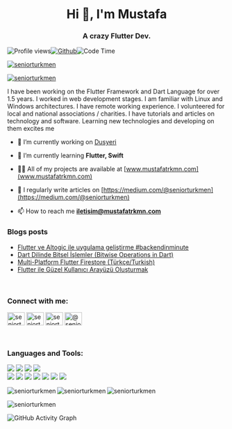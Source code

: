 <h1 align="center">Hi 👋, I'm Mustafa</h1>
<h3 align="center">A crazy Flutter Dev.</h3>

![Profile views](https://gpvc.arturio.dev/seniorturkmen)[![Github](https://img.shields.io/github/followers/seniorturkmen?label=Follow&style=flat)](https://github.com/seniorturkmen)![Code Time](https://img.shields.io/endpoint?style=flat&url=https://codetime-api.datreks.com/badge/807?logoColor=white%26project=%26recentMS=0%26showProject=true)


<p align="left"> <a href="https://github.com/ryo-ma/github-profile-trophy"><img src="https://github-profile-trophy.vercel.app/?username=seniorturkmen" alt="seniorturkmen" /></a> </p>

<p align="left"> <a href="https://twitter.com/seniorturkmen" target="blank"><img src="https://img.shields.io/twitter/follow/seniorturkmen?logo=twitter&style=for-the-badge" alt="seniorturkmen" /></a> </p>

<p>I have been working on the Flutter Framework and Dart Language for over 1.5 years. I worked in web development stages. I am familiar with Linux and Windows architectures. I have remote working experience. I volunteered for local and national associations / charities. I have tutorials and articles on technology and software. Learning new technologies and  developing on them excites me</p>

- 🔭 I’m currently working on [Dusyeri](https://www.dusyeri.com)

- 🌱 I’m currently learning **Flutter, Swift**

- 👨‍💻 All of my projects are available at [www.mustafatrkmn.com](www.mustafatrkmn.com)

- 📝 I regularly write articles on [https://medium.com/@seniorturkmen](https://medium.com/@seniorturkmen)

- 📫 How to reach me **iletisim@mustafatrkmn.com**

### Blogs posts

<!-- BLOG-POST-LIST:START -->
- [Flutter ve Altogic ile uygulama geliştirme #backendinminute](https://medium.com/@seniorturkmen/flutter-ve-altogic-ile-uygulama-geli%C5%9Ftirme-backendinminute-2c61db9cc0f8?source=rss-d805a693a4ac------2)
- [Dart Dilinde Bitsel İşlemler &lpar;Bitwise Operations in Dart&rpar;](https://medium.com/flutter-t%C3%BCrkiye/dart-dilinde-bitsel-islemler-bitwise-operations-in-dart-3b169d2dd86f?source=rss-d805a693a4ac------2)
- [Multi-Platform Flutter Firestore &lpar;Türkçe/Turkish&rpar;](https://medium.com/flutter-t%C3%BCrkiye/multi-platform-flutter-firestore-t%C3%BCrk%C3%A7e-turkish-7dbf0443839?source=rss-d805a693a4ac------2)
- [Flutter ile Güzel Kullanıcı Arayüzü Oluşturmak](https://medium.com/flutter-t%C3%BCrkiye/flutter-ile-g%C3%BCzel-kullan%C4%B1c%C4%B1-aray%C3%BCz%C3%BC-olu%C5%9Fturmak-2b8a3c4c7b17?source=rss-d805a693a4ac------2)
<!-- BLOG-POST-LIST:END -->
<br>
<h3 align="left">Connect with me:</h3>
<p align="left">
<a href="https://twitter.com/seniorturkmen" target="blank"><img align="center" src="https://static.cdnlogo.com/logos/t/96/twitter-icon.svg" alt="seniorturkmen" height="30" width="40" /></a>
<a href="https://linkedin.com/in/seniorturkmen" target="blank"><img align="center" src="https://cdn2.iconfinder.com/data/icons/social-media-2285/512/1_Linkedin_unofficial_colored_svg-512.png" alt="seniorturkmen" height="30" width="40" /></a>
<a href="https://instagram.com/seniorturkmen" target="blank"><img align="center" src="https://static.cdnlogo.com/logos/i/4/instagram.svg" alt="seniorturkmen" height="30" width="40" /></a>
<a href="https://medium.com/@seniorturkmen" target="blank"><img align="center" src="https://cdn3.iconfinder.com/data/icons/social-media-2169/24/medium_social_media_logo-128.png" alt="@seniorturkmen" height="30" width="40" /></a>
</p>
<br>
<h3 align="left">Languages and Tools:</h3>
<p align="left"> 
    <p>
    <img src="https://img.shields.io/badge/Flutter-02569B?style=for-the-badge&logo=flutter&logoColor=white"></img>
    <img src="https://img.shields.io/badge/Dart-0175C2?style=for-the-badge&logo=dart&logoColor=white"></img>
    <img src="https://img.shields.io/badge/Amazon_AWS-232F3E?style=for-the-badge&logo=amazon-aws&logoColor=white"></img>
    <img src="https://img.shields.io/badge/MongoDB-4EA94B?style=for-the-badge&logo=mongodb&logoColor=white"></img>
    <br>
    <img src="https://img.shields.io/badge/-Visual%20Studio%20Code-23A9F2?style=flat-square&logo=Visual%20Studio%20Code&logoColor=white"/>
    <img src="https://img.shields.io/badge/-Github-181717?style=flat-square&logo=GitHub&logoColor=white"/>
    <img src="https://img.shields.io/badge/-Git-F44D27?style=flat-square&logo=Git&logoColor=white"/>
    <img src="https://img.shields.io/badge/-HTML5-E34F26?style=flat-square&logo=HTML5&logoColor=white"/>
    <img src="https://img.shields.io/badge/-CSS3-1572B6?style=flat-square&logo=CSS3&logoColor=white"/>
    <img src="https://img.shields.io/badge/-Debian-A80030?style=flat-square&logo=Debian&logoColor=white"/>
    <img src="https://img.shields.io/badge/-Google%20Cloud-4285F4?style=flat-square&logo=Google%20Cloud&logoColor=white"/>
    </p>
</p>
<p><img align="left" src="https://github-readme-streak-stats.herokuapp.com/?user=seniorturkmen&theme=dark" alt="seniorturkmen" /></p>
<p><img align="left" src="https://github-readme-stats.vercel.app/api?username=SeniorTurkmen&count_private=true&show_icons=true&theme=dark&locale=en" alt="seniorturkmen" /></p>

<p><img align="center" src="https://github-readme-stats.vercel.app/api/top-langs/?username=seniorturkmen&layout=compact&theme=dark&locale=en&hide=c#" alt="seniorturkmen" /></p>
<p><img align="center" src="https://github-readme-stats.vercel.app/api/wakatime?username=seniorturkmen&layout=compact&theme=dark" alt="seniorturkmen" /></p>


![GitHub Activity Graph](https://activity-graph.herokuapp.com/graph?username=seniorturkmen)
